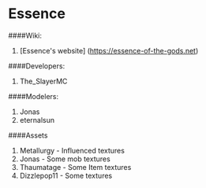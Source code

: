 Essence
=======

####Wiki:
1. [Essence's website] (https://essence-of-the-gods.net)

####Developers:
1. The_SlayerMC

####Modelers:
1. Jonas
2. eternalsun

####Assets
1. Metallurgy - Influenced textures
2. Jonas - Some mob textures
3. Thaumatage - Some Item textures
4. Dizzlepop11 - Some textures
